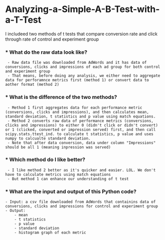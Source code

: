 # Analyzing-a-Simple-A-B-Test-with-a-T-Test
I includeed two methods of t tests that compare conversion rate and click through rate of control and experiment group

### * What do the raw data look like?
	 - Raw data file was downloaded from AdWords and it has data of conversions, clicks and impressions of each ad group for both control and experiment group
	 - That means, before doing any analysis, we either need to aggregate data for perforamnce metrics first (method 1) or convert data to aother format (method 2)
### * What is the difference of the two methods?
	 - Method 1 first aggregates data for each performance metric (conversions, clicks and impressions), and then calculates mean, standard deviation, t statistics and p value using match equations.
	 - Method 2 converts raw data of performance metrics (conversions, clicks and impressions) to either 0 (didn't click or didn't convert) or 1 (clicked, converted or impression served) first, and then call scipy.stats.ttest_ind. to calculate t statistics, p value and uses numpy to calcualte standard deviation.
     - Note that after data conversion, data under column "Impressions" should be all 1 (meaning inpression was served)
### * Which method do I like better?
     - I like method 2 better as it's quicker and easier. LOL. We don't have to calculate metrics using match equations
     - But method 1 can enhance our understanding of t test
### * What are the input and output of this Python code?	
	- Input: a csv file downloaded from AdWords that containins data of conversions, clicks and impressions for control and experiment group
	- Output: 
		- mean
		- t statistics
		- p value
		- standard deviation
		- histogram graph of each metric